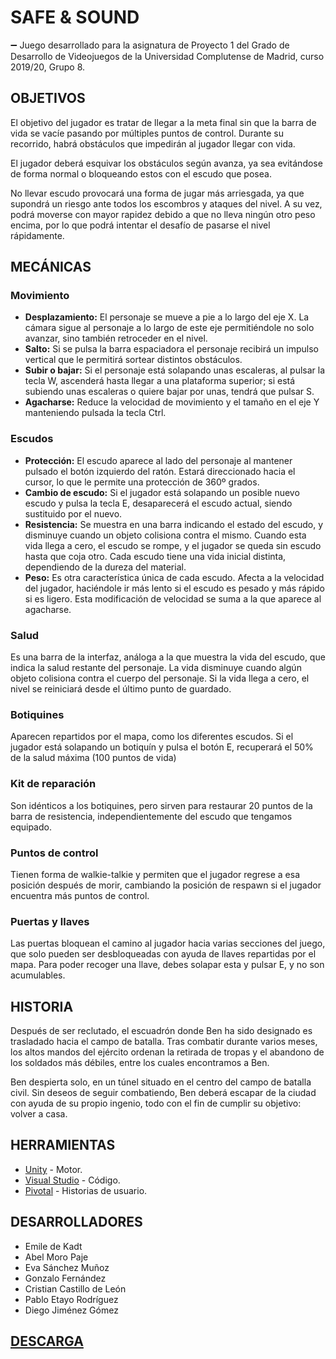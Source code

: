 # SAFE & SOUND

:heavy_minus_sign:  Juego desarrollado para la asignatura de Proyecto 1 del Grado de Desarrollo de Videojuegos de la Universidad Complutense de Madrid, curso 2019/20, Grupo 8.

## OBJETIVOS

El objetivo del jugador es tratar de llegar a la meta final sin que la barra de vida se vacíe pasando por múltiples puntos de control. Durante su recorrido, habrá obstáculos que impedirán al jugador llegar con vida.

El jugador deberá esquivar los obstáculos según avanza, ya sea evitándose de forma  normal o bloqueando estos con el escudo que posea. 

No llevar escudo provocará una forma de jugar más arriesgada, ya que supondrá un riesgo ante todos los escombros y ataques del nivel. A su vez, podrá moverse con mayor rapidez debido a que no lleva ningún otro peso encima, por lo que podrá intentar el desafío de pasarse el nivel rápidamente.

## MECÁNICAS

### **Movimiento**

* **Desplazamiento:** El personaje se mueve a pie a lo largo del eje X.  La cámara sigue al personaje a lo largo de este eje permitiéndole no solo avanzar, sino también retroceder en el nivel.
* **Salto:** Si se pulsa la barra espaciadora el personaje recibirá un impulso vertical que le permitirá sortear distintos obstáculos.
* **Subir o bajar:** Si el personaje está solapando unas escaleras, al pulsar la tecla W, ascenderá hasta llegar a una plataforma superior; si está subiendo unas escaleras o quiere bajar por unas, tendrá que pulsar S.
* **Agacharse:** Reduce la velocidad de movimiento y el tamaño en el eje Y manteniendo pulsada la tecla Ctrl. 

### **Escudos**

* **Protección:** El escudo aparece al lado del personaje al mantener pulsado el botón izquierdo del ratón. Estará direccionado hacia el cursor, lo que le permite una protección de 360º grados.
* **Cambio de escudo:** Si el jugador está solapando un posible nuevo escudo y pulsa la tecla E, desaparecerá el escudo actual, siendo sustituido por el nuevo.
* **Resistencia:** Se muestra en una barra indicando el estado del escudo, y disminuye cuando un objeto colisiona contra el mismo. Cuando esta vida llega a cero, el escudo se rompe, y el jugador se queda sin escudo hasta que coja otro.
Cada escudo tiene una vida inicial distinta, dependiendo de la dureza del material.
* **Peso:** Es otra característica única de cada escudo. Afecta a la velocidad del jugador, haciéndole ir más lento si el escudo es pesado y más rápido si es ligero. Esta modificación de velocidad se suma a la que aparece al agacharse.

### **Salud** 

Es una barra de la interfaz, análoga a la que muestra la vida del escudo, que indica la salud restante del personaje. La vida disminuye cuando algún objeto colisiona contra el cuerpo del personaje. Si la vida llega a cero, el nivel se reiniciará desde el último punto de guardado.

### **Botiquines**
 
Aparecen repartidos por el mapa, como los diferentes escudos. Si el jugador está solapando un botiquín y pulsa el botón E, recuperará el 50% de la salud máxima (100 puntos de vida)

### **Kit de reparación**
 
Son idénticos a los botiquines, pero sirven para restaurar 20 puntos de la barra de resistencia, independientemente del escudo que tengamos equipado.

### **Puntos de control**
 
Tienen forma de walkie-talkie y permiten que el jugador regrese a esa posición después de morir, cambiando la posición de respawn si el jugador encuentra más puntos de control.

### **Puertas y llaves**
 
Las puertas bloquean el camino al jugador hacia varias secciones del juego, que solo pueden ser desbloqueadas con ayuda de llaves repartidas por el mapa. Para poder recoger una llave, debes solapar esta y pulsar E, y no son acumulables.

## HISTORIA

Después de ser reclutado, el escuadrón donde Ben ha sido designado es trasladado hacia el campo de batalla. Tras combatir durante varios meses, los altos mandos del ejército ordenan la retirada de tropas y el abandono de los soldados más débiles, entre los cuales encontramos a Ben. 

Ben despierta solo, en un túnel situado en el centro del campo de batalla civil. Sin deseos de seguir combatiendo, Ben deberá escapar de la ciudad con ayuda de su propio ingenio, todo con el fin de cumplir su objetivo: volver a casa.

## HERRAMIENTAS

* [Unity](https://unity.com/) - Motor.
* [Visual Studio](https://visualstudio.microsoft.com/) - Código.
* [Pivotal](https://www.pivotaltracker.com/) - Historias de usuario.

## DESARROLLADORES

* Emile de Kadt
* Abel Moro Paje
* Eva Sánchez Muñoz
* Gonzalo Fernández
* Cristian Castillo de León
* Pablo Etayo Rodríguez
* Diego Jiménez Gómez

## [DESCARGA](https://proyectos1-fdi-ucm.github.io/c1920-Grupo08/)
